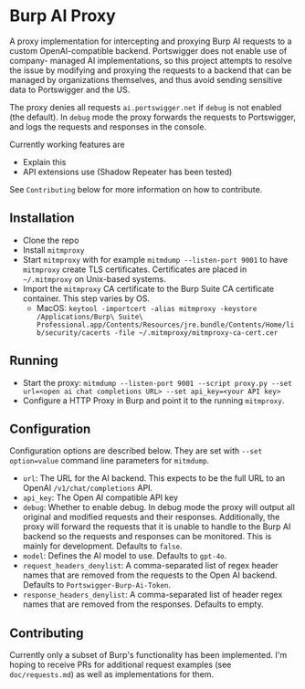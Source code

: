 # Burp AI Proxy

A proxy implementation for intercepting and proxying Burp AI requests to a
custom OpenAI-compatible backend. Portswigger does not enable use of company-
managed AI implementations, so this project attempts to resolve the issue by
modifying and proxying the requests to a backend that can be managed by
organizations themselves, and thus avoid sending sensitive data to Portswigger
and the US.

The proxy denies all requests `ai.portswigger.net` if `debug` is not enabled
(the default). In `debug` mode the proxy forwards the requests to Portswigger,
and logs the requests and responses in the console.

Currently working features are

- Explain this
- API extensions use (Shadow Repeater has been tested)

See `Contributing` below for more information on how to contribute.

## Installation

- Clone the repo
- Install `mitmproxy`
- Start `mitmproxy` with for example `mitmdump --listen-port 9001` to have
  `mitmproxy` create TLS certificates. Certificates are placed in
  `~/.mitmproxy` on Unix-based systems.
- Import the `mitmproxy` CA certificate to the Burp Suite CA certificate
  container. This step varies by OS.
  - MacOS: `keytool -importcert -alias mitmproxy -keystore /Applications/Burp\ Suite\ Professional.app/Contents/Resources/jre.bundle/Contents/Home/lib/security/cacerts -file ~/.mitmproxy/mitmproxy-ca-cert.cer`

## Running

- Start the proxy: `mitmdump --listen-port 9001 --script proxy.py --set url=<open ai chat completions URL> --set api_key=<your API key>`
- Configure a HTTP Proxy in Burp and point it to the running `mitmproxy`.

## Configuration

Configuration options are described below. They are set with
`--set option=value` command line parameters for `mitmdump`.

- `url`: The URL for the AI backend. This expects to be the full URL to an
  OpenAI `/v1/chat/completions` API.
- `api_key`: The Open AI compatible API key
- `debug`: Whether to enable debug. In debug mode the proxy will output all
  original and modified requests and their responses. Additionally, the proxy
  will forward the requests that it is unable to handle to the Burp AI backend
  so the requests and responses can be monitored. This is mainly for
  development. Defaults to `false`.
- `model`: Defines the AI model to use. Defaults to `gpt-4o`.
- `request_headers_denylist`: A comma-separated list of regex header names that
  are removed from the requests to the Open AI backend. Defaults to
  `Portswigger-Burp-Ai-Token`.
- `response_headers_denylist`: A comma-separated list of header regex names that
  are removed from the responses. Defaults to empty.

## Contributing

Currently only a subset of Burp's functionality has been implemented. I'm
hoping to receive PRs for additional request examples (see `doc/requests.md`) as
well as implementations for them.
